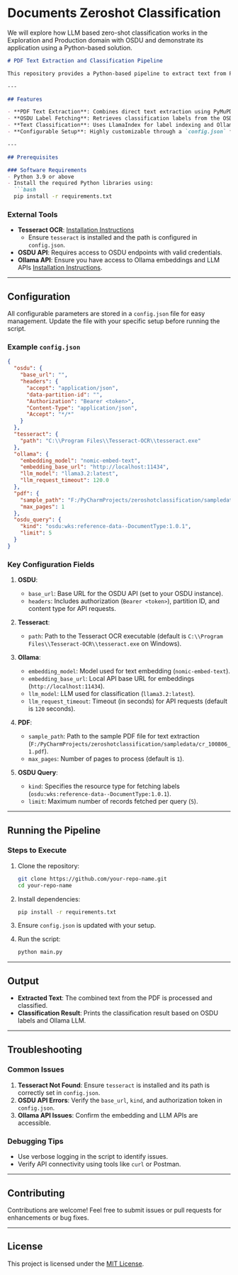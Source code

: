 # Documents Zeroshot Classification
We will explore how LLM based zero-shot classification works in the Exploration and Production domain with OSDU and demonstrate its application using a Python-based solution.

```markdown
# PDF Text Extraction and Classification Pipeline

This repository provides a Python-based pipeline to extract text from PDFs, classify the content using zero-shot classification, and map it against labels fetched from the OSDU platform. The workflow integrates tools like OCR (Tesseract), document indexing, and a large language model (LLM) for classification.

---

## Features

- **PDF Text Extraction**: Combines direct text extraction using PyMuPDF and OCR for non-textual pages.
- **OSDU Label Fetching**: Retrieves classification labels from the OSDU platform based on a specified `kind`.
- **Text Classification**: Uses LlamaIndex for label indexing and Ollama LLM for text classification.
- **Configurable Setup**: Highly customizable through a `config.json` file.

---

## Prerequisites

### Software Requirements
- Python 3.9 or above
- Install the required Python libraries using:
  ```bash
  pip install -r requirements.txt
  ```

### External Tools
- **Tesseract OCR**: [Installation Instructions](https://github.com/tesseract-ocr/tesseract)
  - Ensure `tesseract` is installed and the path is configured in `config.json`.
- **OSDU API**: Requires access to OSDU endpoints with valid credentials.
- **Ollama API**: Ensure you have access to Ollama embeddings and LLM APIs [Installation Instructions](https://ollama.com/download).

---

## Configuration

All configurable parameters are stored in a `config.json` file for easy management. Update the file with your specific setup before running the script.

### Example `config.json`

```json
{
  "osdu": {
    "base_url": "",
    "headers": {
      "accept": "application/json",
      "data-partition-id": "",
      "Authorization": "Bearer <token>",
      "Content-Type": "application/json",
      "Accept": "*/*"
    }
  },
  "tesseract": {
    "path": "C:\\Program Files\\Tesseract-OCR\\tesseract.exe"
  },
  "ollama": {
    "embedding_model": "nomic-embed-text",
    "embedding_base_url": "http://localhost:11434",
    "llm_model": "llama3.2:latest",
    "llm_request_timeout": 120.0
  },
  "pdf": {
    "sample_path": "F:/PyCharmProjects/zeroshotclassification/sampledata/cr_100806_1.pdf",
    "max_pages": 1
  },
  "osdu_query": {
    "kind": "osdu:wks:reference-data--DocumentType:1.0.1",
    "limit": 5
  }
}
```

### Key Configuration Fields

1. **OSDU**:
   - `base_url`: Base URL for the OSDU API (set to your OSDU instance).
   - `headers`: Includes authorization (`Bearer <token>`), partition ID, and content type for API requests.

2. **Tesseract**:
   - `path`: Path to the Tesseract OCR executable (default is `C:\\Program Files\\Tesseract-OCR\\tesseract.exe` on Windows).

3. **Ollama**:
   - `embedding_model`: Model used for text embedding (`nomic-embed-text`).
   - `embedding_base_url`: Local API base URL for embeddings (`http://localhost:11434`).
   - `llm_model`: LLM used for classification (`llama3.2:latest`).
   - `llm_request_timeout`: Timeout (in seconds) for API requests (default is `120` seconds).

4. **PDF**:
   - `sample_path`: Path to the sample PDF file for text extraction (`F:/PyCharmProjects/zeroshotclassification/sampledata/cr_100806_1.pdf`).
   - `max_pages`: Number of pages to process (default is `1`).

5. **OSDU Query**:
   - `kind`: Specifies the resource type for fetching labels (`osdu:wks:reference-data--DocumentType:1.0.1`).
   - `limit`: Maximum number of records fetched per query (`5`).

---

## Running the Pipeline

### Steps to Execute

1. Clone the repository:
   ```bash
   git clone https://github.com/your-repo-name.git
   cd your-repo-name
   ```

2. Install dependencies:
   ```bash
   pip install -r requirements.txt
   ```

3. Ensure `config.json` is updated with your setup.

4. Run the script:
   ```bash
   python main.py
   ```

---

## Output

- **Extracted Text**: The combined text from the PDF is processed and classified.
- **Classification Result**: Prints the classification result based on OSDU labels and Ollama LLM.

---

## Troubleshooting

### Common Issues

1. **Tesseract Not Found**: Ensure `tesseract` is installed and its path is correctly set in `config.json`.
2. **OSDU API Errors**: Verify the `base_url`, `kind`, and authorization token in `config.json`.
3. **Ollama API Issues**: Confirm the embedding and LLM APIs are accessible.

### Debugging Tips

- Use verbose logging in the script to identify issues.
- Verify API connectivity using tools like `curl` or Postman.

---

## Contributing

Contributions are welcome! Feel free to submit issues or pull requests for enhancements or bug fixes.

---

## License

This project is licensed under the [MIT License](LICENSE).
```

